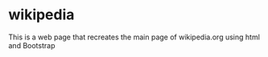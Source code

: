 # wikipedia
This is a web page that recreates the main page of wikipedia.org using html and Bootstrap
